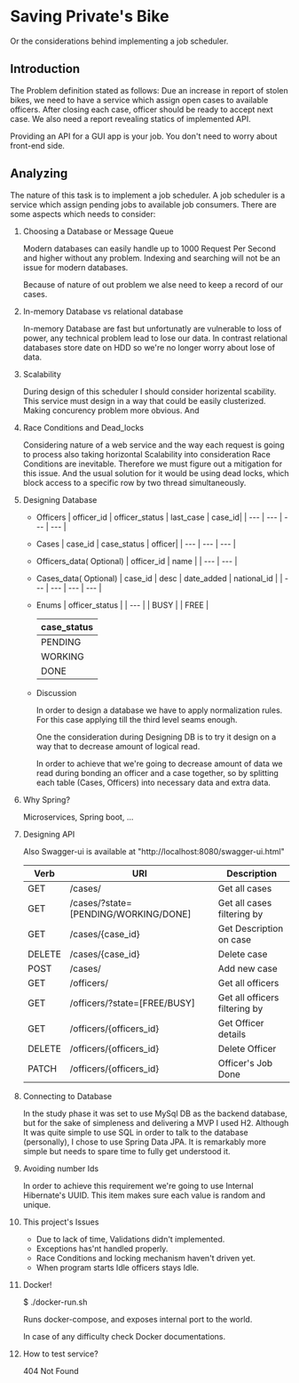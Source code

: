 # Saving Private's Bike

Or the considerations behind implementing a job scheduler.

## Introduction

The Problem definition stated as follows:
Due an increase in report of stolen bikes, we need to have a service which assign open cases to available officers. After closing each case, officer should be ready to accept next case. We also need a report revealing statics of implemented API.

Providing an API for a GUI app is your job. You don't need to worry about front-end side.

## Analyzing

The nature of this task is to implement a job scheduler. A job scheduler is a service which assign pending jobs to available job consumers. There are some aspects which needs to consider:

1. Choosing a Database or Message Queue

   Modern databases can easily handle up to 1000 Request Per Second and higher without any problem. Indexing and searching will not be an issue for modern databases.

   Because of nature of out problem we alse need to keep a record of our cases.

2. In-memory Database vs relational database

   In-memory Database are fast but unfortunatly are vulnerable to loss of power, any technical problem lead to lose our data. In contrast relational databases store date on HDD so we're no longer worry about lose of data.

3. Scalability

   During design of this scheduler I should consider horizental scability. This service must design in a way that could be easily clusterized. Making concurency problem more obvious. And 

4. Race Conditions and Dead_locks

   Considering nature of a web service and the way each request is going to process also taking horizontal Scalability into consideration Race Conditions are inevitable.
   Therefore we must figure out a mitigation for this issue.
   And the usual solution for it would be using dead locks, which block access to a specific row by two thread simultaneously.

5. Designing Database

   - Officers
      | officer_id   | officer_status   | last_case   | case_id|
      | ---          | ---              | ---         | ---    |

   - Cases
      | case_id   | case_status  | officer|
      | ---       | ---          | ---    |

   - Officers_data( Optional)
      | officer_id   | name |
      | ---          | ---  |

   - Cases_data( Optional)
      | case_id   | desc   | date_added   | national_id  |
      | ---       | ---    | ---          | ---          |

   - Enums
      | officer_status   |
      | ---              |
      | BUSY             |
      | FREE             |

      | case_status  |
      | ---          |
      | PENDING      |
      | WORKING      |
      | DONE         |

   - Discussion

     In order to design a database we have to apply normalization rules. For this case applying till the third level seams enough.

     One the consideration during Designing DB is to try it design on a way that to decrease amount of logical read.

     In order to achieve that we're going to decrease amount of data we read during bonding an officer and a case together, so by splitting each table (Cases, Officers) into necessary data and extra data.

6. Why Spring?

   Microservices, Spring boot, ...

7. Designing API

   Also Swagger-ui is available at "http://localhost:8080/swagger-ui.html"

   Verb   | URI                                    |  Description
   ---    | ---                                    | ---
   GET    | /cases/                                | Get all cases
   GET    | /cases/?state=[PENDING/WORKING/DONE]   | Get all cases filtering by
   GET    | /cases/{case_id}                       | Get Description on case
   DELETE | /cases/{case_id}                       | Delete case
   POST   | /cases/                                | Add new case
   GET    | /officers/                             | Get all officers
   GET    | /officers/?state=[FREE/BUSY]           | Get all officers filtering by
   GET    | /officers/{officers_id}                | Get Officer details
   DELETE | /officers/{officers_id}                | Delete Officer
   PATCH  | /officers/{officers_id}                | Officer's Job Done

8. Connecting to Database

   In the study phase it was set to use MySql DB as the backend database, but for the sake of simpleness and delivering a MVP I used H2.
   Although It was quite simple to use SQL in order to talk to the database (personally), I chose to use Spring Data JPA. It is remarkably more simple but needs to spare time to fully get understood it.

9. Avoiding number Ids

   In order to achieve this requirement we're going to use Internal Hibernate's UUID. This item makes sure each value is random and unique.

10. This project's Issues

    - Due to lack of time, Validations didn't implemented.
    - Exceptions has'nt handled properly.
    - Race Conditions and locking mechanism haven't driven yet.
    - When program starts Idle officers stays Idle.

11. Docker!

    $ ./docker-run.sh

    Runs docker-compose, and exposes internal port to the world.

    In case of any difficulty check Docker documentations.

12. How to test service?

    404 Not Found
